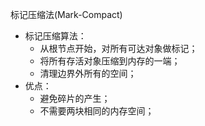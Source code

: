 
标记压缩法(Mark-Compact)

* 标记压缩算法：
  * 从根节点开始，对所有可达对象做标记；
  * 将所有存活对象压缩到内存的一端；
  * 清理边界外所有的空间；
* 优点：
  * 避免碎片的产生；
  * 不需要两块相同的内存空间；

